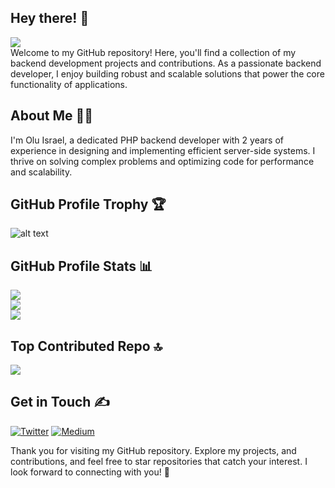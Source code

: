## Hey there! 👋
[![](https://visitcount.itsvg.in/api?id=Olu-Israel&icon=0&color=0)](https://visitcount.itsvg.in) <br>
Welcome to my GitHub repository! Here, you'll find a collection of my backend development projects and contributions. As a passionate backend developer, I enjoy building robust and scalable solutions that power the core functionality of applications.

## About Me 👨‍💻
I'm Olu Israel, a dedicated PHP backend developer with 2 years of experience in designing and implementing efficient server-side systems. I thrive on solving complex problems and optimizing code for performance and scalability.

## GitHub Profile Trophy 🏆

![alt text][logo]

[logo]: https://github-profile-trophy.vercel.app/?username=Olu-Israel&theme=dark_lover

## GitHub Profile Stats 📊 
![](https://github-readme-stats.vercel.app/api?username=Olu-Israel&theme=dark&hide_border=false&include_all_commits=false&count_private=false)<br/>
![](https://github-readme-streak-stats.herokuapp.com/?user=Olu-Israel&theme=dark&hide_border=false)<br/>
![](https://github-readme-stats.vercel.app/api/top-langs/?username=Olu-Israel&theme=dark&hide_border=false&include_all_commits=false&count_private=false&layout=compact)



## Top Contributed Repo 🔝 
![](https://github-contributor-stats.vercel.app/api?username=Olu-Israel&limit=5&theme=dark&combine_all_yearly_contributions=true)


## Get in Touch ✍

[![Twitter](https://img.shields.io/badge/Twitter-%231DA1F2.svg?logo=Twitter&logoColor=white)](https://twitter.com/tokiisrael) 
[![Medium](https://img.shields.io/badge/Medium-12100E?logo=medium&logoColor=white)](https://medium.com/@https://medium.com/@Ixraels)







Thank you for visiting my GitHub repository. Explore my projects, and contributions, and feel free to star repositories that catch your interest. I look forward to connecting with you! 💪








